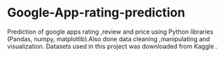 # Google-App-rating-prediction
Prediction of google apps rating ,review and price using Python libraries (Pandas, numpy, matplotlib).Also done data cleaning ,manipulating and visualization. Datasets used in this project was downloaded from Kaggle . 
